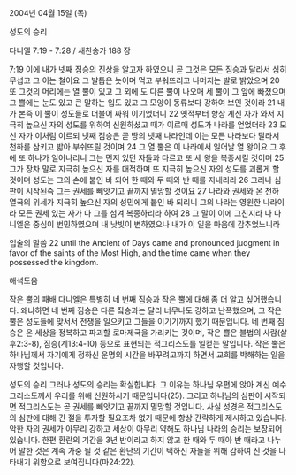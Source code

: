 2004년 04월 15일 (목)

성도의 승리



다니엘 7:19 - 7:28 / 새찬송가 188 장


7:19 이에 내가 넷째 짐승의 진상을  알고자 하였으니 곧 그것은 모든 짐승과 달라서 심히 무섭고 그 이는 철이요 그 발톱은 놋이며 먹고 부숴뜨리고 나머지는 발로 밝았으며 20 또  그것의 머리에는 열 뿔이 있고 그 외에 도 다른 뿔이 나오매 세 뿔이 그 앞에 빠졌으며 그 뿔에는 눈도 있고 큰 말하는 입도 있고 그 모양이 동류보다 강하여 보인 것이라 21 내가 본즉 이 뿔이 성도들로 더불어 싸워 이기었더니 22 옛적부터 항상 계신 자가 와서 지극히 높으신 자의 성도를 위하여 신원하셨고 때가 이르매 성도가 나라를 얻었더라 23 모신 자가 이처럼 이르되 넷째 짐승은 곧 땅의 넷째 나라인데 이는 모든 나라보다 달라서 천하를 삼키고 밟아 부숴뜨릴 것이며 24 그 열 뿔은 이 나라에서 일어날 열 왕이요 그 후에 또 하나가 일어나리니 그는 먼저 있던 자들과 다르고 또 세 왕을 복종시킬 것이며 25 그가 장차 말로 지극히 높으신 자를 대적하며 또 지극히 높으신 자의 성도를 괴롭게 할 것이며 성도는 그의 손에 붙인 바 되어 한 때와 두 때와 반 때를 지내리라 26 그러나 심판이 시작된즉 그는 권세를 빼앗기고 끝까지 멸망할 것이요 27 나라와 권세와 온 천하 열국의 위세가 지극히 높으신 자의 성민에게 붙인 바 되리니 그의 나라는 영원한 나라이라 모든 권세 있는 자가 다 그를 섬겨 복종하리라 하여 28 그 말이 이에 그친지라 나 다니엘은 중심이 번민하였으며 내 낮빛이 변하였으나 내가 이 일을 마음에 감추었느니라

입술의 말씀
22 until the Ancient of Days came and pronounced judgment in favor of the saints of the Most High, and the time came when they possessed the kingdom.

해석도움





작은 뿔의 패배
다니엘은 특별히 네 번째 짐승과 작은 뿔에 대해 좀 더 알고 싶어했습니다.  왜냐하면 네 번째 짐승은 다른 짘승과는 달리 너무나도 강하고 난폭했으며, 그 작은 뿔은 성도들에 맞서서 전쟁을 일으키고 그들을 이기기까지 했기 때문입니다.  네 번째 짐승은 온 세상을 정복하고 파괴할 로마제국을 가리키는 것이며, 작은 뿔은 불법의 사람(살후2:3-8), 짐승(계13:4-10) 등으로 표현되는 적그리스도를 일컫는 말입니다.  작은 뿔은 하나님께서 자기에게 정하신 운명의 시간을 바꾸려고까지 하면서 교회를 박해하는 일을 자행할 것입니다.

성도의 승리
그러나 성도의 승리는 확실합니다.  그 이유는 하나님 우편에 앉아 계신 예수 그리스도께서 우리를 위해 신원하시기 때문입니다(25).  그리고 하나님의 심판이 시작되면 적그리스도는 곧 권세를 빼앗기고 끝까지 멸망할 것입니다.  사실 성경은 적그리스도의 심판에 대해 긴 절을 투자할 필요조차 없기 때문에 항상 간략하게 제시하고 있습니다.  악한 자의 권세가 아무리 강하고 세상이 아무리 약해도 하나님 나라의 승리는 보장되어 있습니다.  한편 환란의 기간을 3년 반이라고 하지 않고 한 때와 두 때아 반 때라고 나누어 말한 것은 계속 가중 될 것 같은 환난의 기간이 택하신 자들을 위해 감하여 진 것을 나타내기 위함으로 보여집니다(마24:22).